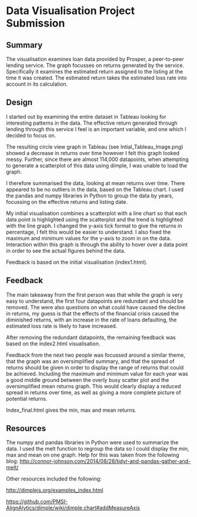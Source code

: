 # Data Visualisation Project Submission



## Summary
The visualisation examines loan data provided by Prosper, a peer-to-peer lending service. The graph focusses on returns generated by the service. Specifically it examines the estimated return assigned to the listing at the time it was created. The estimated return takes the estimated loss rate into account in its calculation.

## Design
I started out by examining the entire dataset in Tableau looking for interesting patterns in the data. The effective return generated through lending through this service I feel is an important variable, and one which I decided to focus on.

The resulting circle view graph in Tableau (see Intial_Tableau_Image.png) showed a decrease in returns over time however I felt this graph looked messy. Further, since there are almost 114,000 datapoints, when attempting to generate a scatterplot of this data using dimple, I was unable to load the graph.

I therefore summarised the data, looking at mean returns over time. There appeared to be no outliers in the data, based on the Tableau chart. I used the pandas and numpy libraries in Python to group the data by years, focussing on the effective returns and listing date.

My initial visualisation combines a scatterplot with a line chart so that each data point is highlighted using the scatterplot and the trend is highlighted with the line graph. I changed the y-axis tick format to give the returns in percentage, I felt this would be easier to understand. I also fixed the maximum and minimum values for the y-axis to zoom in on the data. Interaction within this graph is through the ability to hover over a data point in order to see the actual figures behind the data. 

Feedback is based on the initial visualisation (index1.html).

## Feedback

The main takeaway from the first person was that while the graph is very easy to understand, the first four datapoints are redundant and should be removed. The were also questions on what could have caused the decline in returns, my guess is that the effects of the financial crisis caused the diminished returns, with an increase in the rate of loans defaulting, the estimated loss rate is likely to have increased.

After removing the redundant datapoints, the remaining feedback was based on the index2.html visualisation.

Feedback from the next two people was focussed around a similar theme, that the graph was an oversimplified summary, and that the spread of returns should be given in order to display the range of returns that could be achieved. Including the maximum and minimum value for each year was a good middle ground between the overly busy scatter plot and the oversimplified mean returns graph. This would clearly display a reduced spread in returns over time, as well as giving a more complete picture of potential returns. 

Index_final.html gives the min, max and mean returns.

## Resources

The numpy and pandas libraries in Python were used to summarize the data.
I used the melt function to regroup the data so I could display the min, max and mean on one graph. Help for this was taken from the following blog:
http://connor-johnson.com/2014/08/28/tidyr-and-pandas-gather-and-melt/

Other resources included the following:

http://dimplejs.org/examples_index.html

https://github.com/PMSI-AlignAlytics/dimple/wiki/dimple.chart#addMeasureAxis


